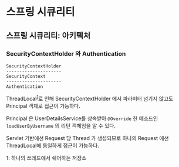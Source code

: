 # 스프링 시큐리티 

## 스프링 시큐리티: 아키텍처

### SecurityContextHolder 와 Authentication

```
SecurityContextHolder
---------------------
SecurityContext
---------------------
Authentication
```

ThreadLocal<sup>[1](#footnote_1)</sup>로 인해 SecurityContextHolder 에서 파라미터 넘기지 않고도 Principal 객체로 접근이 가능하다.

Principal 은 UserDetailsService를 상속받아 `@Override` 한 메소드인 `loadUserByUsername` 의 리턴 객체임을 알 수 있다. 

Servlet 기반에선 Request 당 Thread 가 생성되므로 하나의 Request 에선 ThreadLocal에 동일하게 접근이 가능하다. 

<!-- 글 뒷 부분에 -->
<a name="footnote_1">1</a>: 하나의 쓰레드에서 쉐어하는 저장소


 

